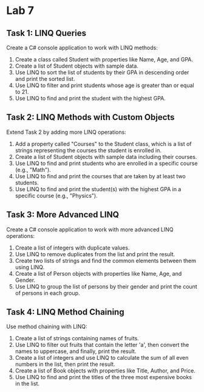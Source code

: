 # Lab 7

## Task 1: LINQ Queries  
Create a C# console application to work with LINQ methods:

1. Create a class called Student with properties like Name, Age, and GPA.  
2. Create a list of Student objects with sample data.  
3. Use LINQ to sort the list of students by their GPA in descending order and print the sorted list.  
4. Use LINQ to filter and print students whose age is greater than or equal to 21.  
5. Use LINQ to find and print the student with the highest GPA.

## Task 2: LINQ Methods with Custom Objects
Extend Task 2 by adding more LINQ operations:

1. Add a property called "Courses" to the Student class, which is a list of strings representing the courses the student is enrolled in.  
2. Create a list of Student objects with sample data including their courses.  
3. Use LINQ to find and print students who are enrolled in a specific course (e.g., "Math").  
4. Use LINQ to find and print the courses that are taken by at least two students.  
5. Use LINQ to find and print the student(s) with the highest GPA in a specific course (e.g., "Physics").

## Task 3: More Advanced LINQ  
Create a C# console application to work with more advanced LINQ operations:

1. Create a list of integers with duplicate values.  
2. Use LINQ to remove duplicates from the list and print the result.  
3. Create two lists of strings and find the common elements between them using LINQ.  
4. Create a list of Person objects with properties like Name, Age, and Gender.  
5. Use LINQ to group the list of persons by their gender and print the count of persons in each group.

## Task 4: LINQ Method Chaining
Use method chaining with LINQ:

1. Create a list of strings containing names of fruits.  
2. Use LINQ to filter out fruits that contain the letter 'a', then convert the names to uppercase, and finally, print the result.  
3. Create a list of integers and use LINQ to calculate the sum of all even numbers in the list, then print the result.  
4. Create a list of Book objects with properties like Title, Author, and Price.  
5. Use LINQ to find and print the titles of the three most expensive books in the list.  
